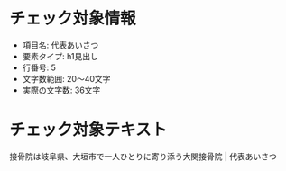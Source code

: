 # チェック対象情報

- 項目名: 代表あいさつ
- 要素タイプ: h1見出し
- 行番号: 5
- 文字数範囲: 20～40文字
- 実際の文字数: 36文字

# チェック対象テキスト

接骨院は岐阜県、大垣市で一人ひとりに寄り添う大関接骨院 | 代表あいさつ
